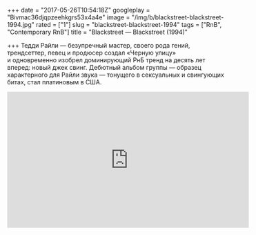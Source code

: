 +++
date = "2017-05-26T10:54:18Z"
googleplay = "Bivmac36djqpzeehkgrs53x4a4e"
image = "/img/b/blackstreet-blackstreet-1994.jpg"
rated = ["1"]
slug = "blackstreet-blackstreet-1994"
tags = ["RnB", "Contemporary RnB"]
title = "Blackstreet — Blackstreet (1994)"

+++
Тедди Райли&nbsp;&mdash; безупречный мастер, своего рода гений, трендсеттер, певец и&nbsp;продюсер создал &laquo;Черную улицу&raquo; и&nbsp;одновременно изобрел доминирующий РнБ тренд на&nbsp;десять лет вперед: новый джек свинг. Дебютный альбом группы&nbsp;&mdash; образец характерного для Райли звука&nbsp;&mdash; тонущего в&nbsp;сексуальных и&nbsp;свингующих битах, стал платиновым в&nbsp;США.

<iframe width="560" height="315" src="https://www.youtube.com/embed/wdllKQKYOD4" frameborder="0" allowfullscreen></iframe>